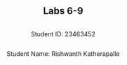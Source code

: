 ﻿<div style="display: flex; flex-direction: column; justify-content: center; align-items: center; height: 100vh;">

  <h2>Labs 6-9</h2>
  
  <p>Student ID: 23463452</p>
  <p>Student Name: Rishwanth Katherapalle</p>

</div>

# Lab 6

## Set up an EC2 instance

### [1] Create an EC2 micro instance with Ubuntu and SSH into it. 

For this task I used the following Python script from LAB2 named **create_ec2.py** by using **nano create_ec2.py**: 

**Step 1** Copy the following script and paste it and then CTRL+X, Y, ENTER to save it.
   
```
from __future__ import annotations

import os
from pathlib import Path

import boto3
from botocore.exceptions import ClientError, NoCredentialsError

STUDENT_NUMBER = "23463452"
REGION = "ap-northeast-1"
AMI_ID = "ami-054400ced365b82a0"
INSTANCE_TYPE = "t3.micro"


def _default_vpc_id(ec2) -> str: # Basically to get the vpc id for creating the security group using the functions.
    vpcs = ec2.describe_vpcs(Filters=[{"Name": "isDefault", "Values": ["true"]}]).get("Vpcs", [])
    if not vpcs:
        raise RuntimeError("No default VPC in region.")
    return vpcs[0]["VpcId"]


def _default_subnet_id(ec2, vpc_id: str) -> str: # Needed to run the instance of EC2.
    subnets = ec2.describe_subnets(
        Filters=[{"Name": "vpc-id", "Values": [vpc_id]}, {"Name": "default-for-az", "Values": ["true"]}]
    ).get("Subnets", [])
    if not subnets:
        subnets = ec2.describe_subnets(Filters=[{"Name": "vpc-id", "Values": [vpc_id]}]).get("Subnets", [])
        if not subnets:
            raise RuntimeError("No subnet in default VPC.")
    return sorted(subnets, key=lambda s: s["AvailabilityZone"])[0]["SubnetId"]


def main() -> int:
    sg_name = f"{STUDENT_NUMBER}-sg"
    key_name = f"{STUDENT_NUMBER}-key"
    inst_name = f"{STUDENT_NUMBER}-vm"
    pem_path = Path.home() / ".ssh" / f"{key_name}.pem"

    try:
        ec2 = boto3.client("ec2", region_name=REGION)

        # 1) Creates a Security Group
        vpc_id = _default_vpc_id(ec2)
        sg_resp = ec2.create_security_group(
            Description="security group for development environment",
            GroupName=sg_name,
            VpcId=vpc_id,
        )
        sg_id = sg_resp["GroupId"]
        # 2) Allows SSH access and permit instance to receive traffic from port 22
        ec2.authorize_security_group_ingress(
            GroupId=sg_id,
            IpPermissions=[
                {
                    "IpProtocol": "tcp",
                    "FromPort": 22,
                    "ToPort": 22,
                    "IpRanges": [{"CidrIp": "0.0.0.0/0", "Description": "SSH"}],
                }
            ],
        )

        # 3) Create Key Pair and write the permissions
        pem_path.parent.mkdir(parents=True, exist_ok=True)
        key_resp = ec2.create_key_pair(KeyName=key_name)
        pem_path.write_text(key_resp["KeyMaterial"], encoding="utf-8")
        os.chmod(pem_path, 0o400)

        # 4) Run the instance
        subnet_id = _default_subnet_id(ec2, vpc_id)
        run_resp = ec2.run_instances(
            ImageId=AMI_ID,
            InstanceType=INSTANCE_TYPE,
            MinCount=1,
            MaxCount=1,
            KeyName=key_name,
            NetworkInterfaces=[
                {
                    "DeviceIndex": 0,
                    "SubnetId": subnet_id,
                    "AssociatePublicIpAddress": True,
                    "Groups": [sg_id],
                }
            ],
        )
        instance_id = run_resp["Instances"][0]["InstanceId"]

        # 5) Tag the instance using a Name 
        ec2.create_tags(Resources=[instance_id], Tags=[{"Key": "Name", "Value": inst_name}])

        # 6) get Public IP
        ec2.get_waiter("instance_running").wait(InstanceIds=[instance_id])
        described = ec2.describe_instances(InstanceIds=[instance_id])
        public_ip = described["Reservations"][0]["Instances"][0].get("PublicIpAddress", "")
        if public_ip:
            print(f"PublicIp: {public_ip}")
            print(f"SSH: ssh -i '{pem_path}' ubuntu@{public_ip}")
        return 0

    except NoCredentialsError:
        print("ERROR: Configure AWS credentials (e.g., `aws configure`).")
    except ClientError as e:
        print(f"AWS ERROR: {e.response.get('Error', {}).get('Code', 'ClientError')}: {e}")
    except Exception as e:
        print(f"ERROR: {e}")

    return 1


if __name__ == "__main__":
    raise SystemExit(main())

```
**The breakdown of the functions used in the script**:

**_default_vpc_id(ec2) -> str**:

Input: takes a Boto3 EC2 client.
Action: It filters describe_vpcs by isDefault=true; chooses the first match.
Output: The default VPC ID (e.g., vpc-abc123) is given.

**_default_subnet_id(ec2, vpc_id: str) -> str**:

Input: It takes a EC2 client and a VPC ID.
Action: It tries describe_subnets with the filters vpc-id=<vpc_id> and default-for-az=true (auto public IP). If none of them then, fall back to any subnet in the VPC. It is then sorted by AvailabilityZone and picks the first one to determine.
Output: a Subnet ID is in which the EC2 instance lives.

**main() -> int**:

This implements all the steps of AWS CLI preparing the names/paths: builds security group name, key name, instance name, and PEM path under ~/.ssh/.

EC2 client: boto3.client("ec2", region_name=REGION).

1) sg_resp = ec2.create_security_group(): creates SG in the default VPC with description; saves sg_id.

2) ec2.authorize_security_group_ingress(): opens TCP/22 from 0.0.0.0/0 (world-open for convenience; risky on the open internet).

3) key_resp = ec2.create_key_pair(): creates key pair, writes PEM to disk, sets 0400 permissions.

4) run_resp = ec2.run_instances(): chooses a subnet from the above function, runs one t3.micro from the given AMI; attaches SG; ensures public IP via AssociatePublicIpAddress=True.

5) ec2.create_tags(): sets Name=23463452-vm.

6) desc = ec2.describe_instances():describes the instance.

Returns: 0 on success, 1 on handled errors.

**Note**: Refer to [page](https://boto3.amazonaws.com/v1/documentation/api/latest/reference/services/ec2.html) for details of all thefunctions used to initiate the EC2instance. 

**Step 2** Now run this script using:

```
python3 create_ec2.py
```

Instance is created:

<img width="1919" height="491" alt="Screenshot 2025-09-17 104418" src="https://github.com/user-attachments/assets/bc157c7c-7b31-4bb8-92ac-c8984f0ad8c4" />


### [2] Install the Python 3 virtual environment package

Install them using the following commands

```
sudo apt-get update
sudo apt-get upgrade
sudo apt-get install python3-venv
```
It is easier now if you change the bash to operate as sudo using:

```
sudo bash
```

### [3] Access a directory  

Create a directory with a path `/opt/wwc/mysites` and `cd` into the directory using:

```
mkdir /opt/wwc/mysites
cd /opt/wwc/mysites
```

### [4] Set up a virtual environment

```
python3 -m venv myvenv
```

### [5] Activate the virtual environment

```
source myvenv/bin/activate

pip install django

django-admin startproject lab

cd lab

python3 manage.py startapp polls
```

### [6] Install nginx

```
apt install nginx
```

### [7] Configure nginx

edit `/etc/nginx/sites-enabled/default` by **nano /etc/nginx/sites-enabled/default** and replace the contents of the file with the below
and then CTRL+X, Y, ENTER to save it:

```
server {
  listen 80 default_server;
  listen [::]:80 default_server;

  location / {
    proxy_set_header X-Forwarded-Host $host;
    proxy_set_header X-Real-IP $remote_addr;

    proxy_pass http://127.0.0.1:8000;
  }
}
```

### [8] Restart nginx

```
service nginx restart
```


### [9] Access your EC2 instance

Go to your app directory: `cd /opt/wwc/mysites/lab`, run:

```
python3 manage.py runserver 8000
```

Open a browser and enter the IP address of your EC2 instance.

<img width="1469" height="554" alt="Screenshot 2025-09-23 205457" src="https://github.com/user-attachments/assets/099c329b-577e-4ecc-8046-35c567fa6548" />


<img width="1919" height="1153" alt="Screenshot 2025-09-23 205029" src="https://github.com/user-attachments/assets/2331513b-7cdb-4e53-ba62-767ce5f87467" />


## Set up Django inside the created EC2 instance

### [1] Edit the following files (create them if not exist)

edit polls/views.py by **nano polls/views.py** and replace the contents of the file with the below
and then CTRL+X, Y, ENTER to save it:

```
from django.http import HttpResponse

def index(request):
    return HttpResponse("Hello, world.")
```

edit polls/urls.py by **nano polls/urls.py** and replace the contents of the file with the below
and then CTRL+X, Y, ENTER to save it:

```
from django.urls import path
from . import views

urlpatterns = [
    path('', views.index, name='index'),
]
```

edit lab/urls.py by **nano lab/urls.py** and replace the contents of the file with the below
and then CTRL+X, Y, ENTER to save it:

```
from django.urls import include, path
from django.contrib import admin

urlpatterns = [
    path('polls/', include('polls.urls')),
    path('admin/', admin.site.urls),
]
```

### [2] Run the web server again

```
python3 manage.py runserver 8000
```

### [3] Access the EC2 instance

Access the URL: http://\<ip address of your EC2 instance>/polls/, and output what you've got from above. 

**NOTE**: remember to put the /polls/ on the end and you may need to restart nginx if it does not work.

<img width="1476" height="583" alt="Screenshot 2025-09-23 210638" src="https://github.com/user-attachments/assets/c72176aa-5c60-4fce-afe1-13e5bd9aae75" />

<img width="1919" height="119" alt="Screenshot 2025-09-23 210609" src="https://github.com/user-attachments/assets/43a9b76c-ec80-42af-8763-e5bd71a76eb6" />


## Set up an ALB

### [1] Create an application load balancer


### [2] Health check


### [3] Access


<div style="page-break-after: always;"></div>

# Lab 7

## [1]Set up an EC2 instance

For this task I used the following Python script from LAB2 named **create_ec2.py** by using **nano create_ec2.py**: 

**Step 1** Copy the following script and paste it and then CTRL+X, Y, ENTER to save it.
   
```
from __future__ import annotations

import os
from pathlib import Path

import boto3
from botocore.exceptions import ClientError, NoCredentialsError

STUDENT_NUMBER = "23463452"
REGION = "ap-northeast-1"
AMI_ID = "ami-054400ced365b82a0"
INSTANCE_TYPE = "t3.micro"


def _default_vpc_id(ec2) -> str: # Basically to get the vpc id for creating the security group using the functions.
    vpcs = ec2.describe_vpcs(Filters=[{"Name": "isDefault", "Values": ["true"]}]).get("Vpcs", [])
    if not vpcs:
        raise RuntimeError("No default VPC in region.")
    return vpcs[0]["VpcId"]


def _default_subnet_id(ec2, vpc_id: str) -> str: # Needed to run the instance of EC2.
    subnets = ec2.describe_subnets(
        Filters=[{"Name": "vpc-id", "Values": [vpc_id]}, {"Name": "default-for-az", "Values": ["true"]}]
    ).get("Subnets", [])
    if not subnets:
        subnets = ec2.describe_subnets(Filters=[{"Name": "vpc-id", "Values": [vpc_id]}]).get("Subnets", [])
        if not subnets:
            raise RuntimeError("No subnet in default VPC.")
    return sorted(subnets, key=lambda s: s["AvailabilityZone"])[0]["SubnetId"]


def main() -> int:
    sg_name = f"{STUDENT_NUMBER}-sg"
    key_name = f"{STUDENT_NUMBER}-key"
    inst_name = f"{STUDENT_NUMBER}-vm"
    pem_path = Path.home() / ".ssh" / f"{key_name}.pem"

    try:
        ec2 = boto3.client("ec2", region_name=REGION)

        # 1) Creates a Security Group
        vpc_id = _default_vpc_id(ec2)
        sg_resp = ec2.create_security_group(
            Description="security group for development environment",
            GroupName=sg_name,
            VpcId=vpc_id,
        )
        sg_id = sg_resp["GroupId"]
        # 2) Allows SSH access and permit instance to receive traffic from port 22
        ec2.authorize_security_group_ingress(
            GroupId=sg_id,
            IpPermissions=[
                {
                    "IpProtocol": "tcp",
                    "FromPort": 22,
                    "ToPort": 22,
                    "IpRanges": [{"CidrIp": "0.0.0.0/0", "Description": "SSH"}],
                }
            ],
        )

        # 3) Create Key Pair and write the permissions
        pem_path.parent.mkdir(parents=True, exist_ok=True)
        key_resp = ec2.create_key_pair(KeyName=key_name)
        pem_path.write_text(key_resp["KeyMaterial"], encoding="utf-8")
        os.chmod(pem_path, 0o400)

        # 4) Run the instance
        subnet_id = _default_subnet_id(ec2, vpc_id)
        run_resp = ec2.run_instances(
            ImageId=AMI_ID,
            InstanceType=INSTANCE_TYPE,
            MinCount=1,
            MaxCount=1,
            KeyName=key_name,
            NetworkInterfaces=[
                {
                    "DeviceIndex": 0,
                    "SubnetId": subnet_id,
                    "AssociatePublicIpAddress": True,
                    "Groups": [sg_id],
                }
            ],
        )
        instance_id = run_resp["Instances"][0]["InstanceId"]

        # 5) Tag the instance using a Name 
        ec2.create_tags(Resources=[instance_id], Tags=[{"Key": "Name", "Value": inst_name}])

        # 6) get Public IP
        ec2.get_waiter("instance_running").wait(InstanceIds=[instance_id])
        described = ec2.describe_instances(InstanceIds=[instance_id])
        public_ip = described["Reservations"][0]["Instances"][0].get("PublicIpAddress", "")
        if public_ip:
            print(f"PublicIp: {public_ip}")
            print(f"SSH: ssh -i '{pem_path}' ubuntu@{public_ip}")
        return 0

    except NoCredentialsError:
        print("ERROR: Configure AWS credentials (e.g., `aws configure`).")
    except ClientError as e:
        print(f"AWS ERROR: {e.response.get('Error', {}).get('Code', 'ClientError')}: {e}")
    except Exception as e:
        print(f"ERROR: {e}")

    return 1


if __name__ == "__main__":
    raise SystemExit(main())

```
**The breakdown of the functions used in the script**:

**_default_vpc_id(ec2) -> str**:

Input: takes a Boto3 EC2 client.
Action: It filters describe_vpcs by isDefault=true; chooses the first match.
Output: The default VPC ID (e.g., vpc-abc123) is given.

**_default_subnet_id(ec2, vpc_id: str) -> str**:

Input: It takes a EC2 client and a VPC ID.
Action: It tries describe_subnets with the filters vpc-id=<vpc_id> and default-for-az=true (auto public IP). If none of them then, fall back to any subnet in the VPC. It is then sorted by AvailabilityZone and picks the first one to determine.
Output: a Subnet ID is in which the EC2 instance lives.

**main() -> int**:

This implements all the steps of AWS CLI preparing the names/paths: builds security group name, key name, instance name, and PEM path under ~/.ssh/.

EC2 client: boto3.client("ec2", region_name=REGION).

1) sg_resp = ec2.create_security_group(): creates SG in the default VPC with description; saves sg_id.

2) ec2.authorize_security_group_ingress(): opens TCP/22 from 0.0.0.0/0 (world-open for convenience; risky on the open internet).

3) key_resp = ec2.create_key_pair(): creates key pair, writes PEM to disk, sets 0400 permissions.

4) run_resp = ec2.run_instances(): chooses a subnet from the above function, runs one t3.micro from the given AMI; attaches SG; ensures public IP via AssociatePublicIpAddress=True.

5) ec2.create_tags(): sets Name=23463452-vm.

6) desc = ec2.describe_instances():describes the instance.

Returns: 0 on success, 1 on handled errors.

**Note**: Refer to [page](https://boto3.amazonaws.com/v1/documentation/api/latest/reference/services/ec2.html) for details of all thefunctions used to initiate the EC2instance. 

**Step 2** Now run this script using:

```
python3 create_ec2.py
```

Instance is created:

<img width="1919" height="491" alt="Screenshot 2025-09-17 104418" src="https://github.com/user-attachments/assets/bc157c7c-7b31-4bb8-92ac-c8984f0ad8c4" />

## [2]Install and configure Fabric

Now install fabric using:

```
pip install fabric
```

You will need to create a config file in ~/.ssh with the contents:

```
nano  ~/.ssh/config
```

Copy the following script and paste it and then CTRL+X, Y, ENTER to save it.

```
Host <your EC2 instance name>
	Hostname <your EC2 instance public IPv4 DNS>
	User ubuntu
	UserKnownHostsFile /dev/null
	StrictHostKeyChecking no
	PasswordAuthentication no
	IdentityFile <path to your private key>
```

Replace `<your EC2 instance name>` and `<your EC2 instance public IPv4 DNS>` above and below with your real ones from step 1 where you created your ec2  instance.
**Note:** You can get these after running the script as well as these details are printed on the terminal while initiating the ec2 instance.

Rely on the fabric code below to connect to your instance.

```
python3
>>> from fabric import Connection
>>> c = Connection('<your EC2 instance name>')
>>> result = c.run('uname -s')
Linux
>>>
```

## [3]Use Fabric for automation

<div style="page-break-after: always;"></div>

# Lab 8

## [1]Create a Dockerfile and build a Docker image

**Step 1**
Make a directory for your lab: " mkdir lab8 " and then go into that directory: " cd lab8 ".

**Step 2**
Create your Dockerfile: 

```
nano Dockerfile
```

Then paste the below script into it and then CTRL+X, Y, ENTER to save it.

```
FROM python:3.10

RUN pip install jupyter boto3 sagemaker awscli
RUN mkdir /notebook

# Use a sample access token
ENV JUPYTER_ENABLE_LAB=yes
ENV JUPYTER_TOKEN="CITS5503"

# Allow access from ALL IPs
RUN jupyter notebook --generate-config
RUN echo "c.NotebookApp.ip = '0.0.0.0'" >> /root/.jupyter/jupyter_notebook_config.py

# Copy the ipynb file
RUN wget -P /notebook https://raw.githubusercontent.com/zhangzhics/CITS5503_Sem2/master/Labs/src/LabAI.ipynb

WORKDIR /notebook
EXPOSE 8888

CMD ["jupyter", "notebook", "--ip=0.0.0.0", "--port=8888", "--no-browser", "--allow-root"]

```
**Step 3**
Now build the dockerfile using:

```
docker build -t YOUR_STUDENT_NUMBER-lab8 .
```
**Note:** Replace student_number with your own.

**Step 4**
After the above script finishes without errors, you can test your image locally by running:

```
docker run -p 8888:8888 YOUR_STUDENT_NUMBER-lab8
```

You can go to 127.0.0.1:8888 to check if a notebook file has been downloaded successfully.

<img width="1919" height="1059" alt="image" src="https://github.com/user-attachments/assets/998e007f-ba8d-49cd-9209-94467a7c2be1" />

The token is **"CITS5503"** as coded in the above script.

<img width="1919" height="518" alt="Screenshot 2025-10-13 134927" src="https://github.com/user-attachments/assets/f7d89e5d-d518-484f-924a-98f81c0b232e" />


## [2]Prepare ECR via Boto3 scripts on your local machine

### ECR
**Step 1**
Now we use this Boto3 script to create a ECR repository:

```
nano create_ecr_repo.py
```

Then paste the below script into it and then CTRL+X, Y, ENTER to save it.

```
import boto3

def create_or_check_repository(repository_name):
    ecr_client = boto3.client('ecr')
    try:
        response = ecr_client.describe_repositories(repositoryNames=[repository_name])
        repository_uri = response['repositories'][0]['repositoryUri']
    except ecr_client.exceptions.RepositoryNotFoundException:
        response = ecr_client.create_repository(repositoryName=repository_name)
        repository_uri = response['repository']['repositoryUri']
    return repository_uri


repository_name = 'YOUR_STUDENT_NUMBER' + '_ecr_repo'
repository_uri = create_or_check_repository(repository_name)
print("ECR URI:", repository_uri)
```
**Note:** Replace student_number with your own.

Then run the script:  **python3 create_ecr_repo.py**

This gives you a **ECR URI**, and you need use this uri to push your Dockerfile into the ECR repository.

**Step 2**
The following code uses the AWS Boto3 to obtain an authorisation token from AWS ECR, decodes it to retrieve the username and password, 
and then generates a Docker login command. This allows the user to log into ECR using the produced command, enabling them to push and pull Docker images.

To get the Docker token:

```
nano create_docker_login_cmd_ecr.py
```
Then paste the below script into it and then CTRL+X, Y, ENTER to save it.

```
import boto3
import base64
def get_docker_login_cmd():
    ecr_client = boto3.client('ecr')
    token = ecr_client.get_authorization_token()
    username, password = base64.b64decode(token['authorizationData'][0]['authorizationToken']).decode().split(':')
    registry = token['authorizationData'][0]['proxyEndpoint']
    return f"docker login -u {username} -p {password} {registry}"

print(get_docker_login_cmd())
```

Run the script: **python3 create_docker_login_cmd_ecr.py**

You will get the command to grant the Docker access to the ECR repo. You have to run the output command from the 
script above in your terminal, and you will get "Login Succeeded" from the terminal if it goes well.

<img width="1898" height="854" alt="Screenshot 2025-10-13 140902" src="https://github.com/user-attachments/assets/33bbb5f6-4700-43d7-b713-3dc3a94e699e" />


**NOTE**: If you're using WSL 2, DNS often breaks and returns an error message such as "no such host". If so, try this:
- Edit your WSL resolv.conf:
  
```bash
sudo rm /etc/resolv.conf
echo "nameserver 8.8.8.8" | sudo tee /etc/resolv.conf
sudo chattr +i /etc/resolv.conf
```
- Restart WSL2

## [3]Push a local Docker image onto ECR

Once you see the "Login Succeeded" message, you tag and push your local Docker image to your ECR repository via terminal. To tag your image as the latest version, do:

```
docker tag YOUR_STUDENT_NUMBER-lab8:latest YOUR_ECR_URI:latest
```
Replace your student number.

Then push to your ECR:

```
docker push YOUR_ECR_URI:latest
```
**YOUR_ECR_URI** is the one we get from the above step.

<img width="1887" height="392" alt="Screenshot 2025-10-13 140930" src="https://github.com/user-attachments/assets/76e316cb-3ce6-4035-8143-69a9c0e67b7e" />

The step above takes some time to upload, which depends on your internet connection.

<img width="1919" height="526" alt="Screenshot 2025-10-13 140945" src="https://github.com/user-attachments/assets/18e39dc9-5262-4ea6-9840-573344aafd00" />


## [4]Deploy your Docker image onto ECS


### Create a task definition for an ECS task:

To inject environment variables into your ECS task, add an environment field in your container definition as follows:

**Step 1**

```
nano create_task_def_ecs.py
```
Then paste the below script into it and then CTRL+X, Y, ENTER to save it.
Replace student number with your own number and ECR_URI from the above steps

```
import boto3

def create_ecs_task_definition(
    client, image_uri, account_id, task_role_name, execution_role_name, student_id,
    environment_dict=None,port=8888, cpu='256', memory='512'
):
    task_role_arn = f'arn:aws:iam::{account_id}:role/{task_role_name}'
    execution_role_arn = f'arn:aws:iam::{account_id}:role/{execution_role_name}'

    env_list = [{'name': k, 'value': v} for k, v in (environment_dict or {}).items()]
    
    response = client.register_task_definition(
        family=f'{student_id}-task-family',
        networkMode='awsvpc',
        requiresCompatibilities=['FARGATE'],
        cpu=cpu,
        memory=memory,
        taskRoleArn=task_role_arn,
        executionRoleArn=execution_role_arn,
        containerDefinitions=[
            {
                'name': f'{student_id}-container',
                'image': image_uri,
                'essential': True,
                'portMappings': [
                    {
                        'containerPort': port,
                        'hostPort': port,
                        'protocol': 'tcp'
                    },
                ]
            },
        ],
    )
    return response

account_id = '489389878001'
student_id = "YOUR_STUDENT_NUMBER"
task_role_name = 'SageMakerRole'
execution_role_name = 'ecsTaskExecutionRole'
image_uri = 'YOUR_ECR_URI'


ecs_client = boto3.client('ecs')

task_definition = create_ecs_task_definition(
    ecs_client,
    image_uri,
    account_id,
    task_role_name,
    execution_role_name,
    student_id,
    port=8888                      
)
print("Task Definition ARN:", task_definition['taskDefinition']['taskDefinitionArn'])

```
**Step 2**
Run the script: **python3 create_task_def_ecs.py**

The printed task definition ARN is used for the next step.

<img width="1201" height="104" alt="Screenshot 2025-10-13 142844" src="https://github.com/user-attachments/assets/4e6eadb2-d573-4603-9513-703cfdb6777b" />


### [5]Create an ECS service:

**Step1**
First, create a cluster then create an ECS service:

```
nano create_ecs_service.py
```
Then paste the below script into it and then CTRL+X, Y, ENTER to save it.
Replace student number with your own number and ECR_URI from the above steps

```
import boto3

def create_ecs_cluster(client, cluster_name):
    response = client.create_cluster(
        clusterName=cluster_name
    )
    return response

def create_ecs_service(client, cluster_name, service_name, task_definition, subnet_ids, security_group_ids):
    response = client.create_service(
        cluster=cluster_name,
        serviceName=service_name,
        taskDefinition=task_definition,
        desiredCount=1,
        launchType='FARGATE',
        networkConfiguration={
            'awsvpcConfiguration': {
                'subnets': subnet_ids,
                'securityGroups': security_group_ids,
                'assignPublicIp': 'ENABLED'
            }
        },
        deploymentConfiguration={
            'maximumPercent': 200,
            'minimumHealthyPercent': 100
        }
    )
    return response

#This function is to check when the service becomes stable
def wait_for_service_stability(client, cluster_name, service_name):
    waiter = client.get_waiter('services_stable')
    waiter.wait(cluster=cluster_name, services=[service_name])

ecs_client = boto3.client('ecs')

student_id = "YOUR_STUDENT_NUMBER"
ECR_image_uri = 'YOUR_ECR_URI'

cluster_name = student_id + '-cluster'
create_ecs_cluster(ecs_client, cluster_name)

service_name = student_id + '-service'
task_definition = 'YOUR_TASK_DEFINITION_ARN'
subnet_id_1= 'YOUR_SUBNET_ID_1'
subnet_id_2= 'YOUR_SUBNET_ID_2'
subnet_id_3= 'YOUR_SUBNET_ID_3'

subnet_ids = [subnet_id_1, subnet_id_2, subnet_id_3]
security_group_ids = ['YOUR_SECURITY_GROUP_ID']

ecs_client = boto3.client('ecs')

service_response = create_ecs_service(ecs_client, cluster_name, service_name, task_definition, subnet_ids, security_group_ids)
print(f'ECS Service created: {service_response["service"]["serviceArn"]}')

print(f'Waiting for service {service_name} to become stable...')
wait_for_service_stability(ecs_client, cluster_name, service_name)
print(f'Service {service_name} is now stable.')

```

**Step 2**  
Security Group setup (via Console)
Go to VPC → Security Groups → Create security group

Name: ecs-lab8-sg
VPC: default

Inbound rules:
Type: Custom TCP, Port: 8888, Source: 0.0.0.0/0

Outbound rules:
Type: HTTPS, Port: 443, Destination: 0.0.0.0/0

Copy the Security Group ID (e.g. sg-0abcd1234ef567890) for the above code.

**Step 3** — Find your subnet IDs

In AWS Console:

Navigate to VPC → Subnets

Note 3 subnet IDs from your default VPC in ap-northeast-1a, 1b, 1c
For example:
subnet-0a1b2c3d4e5f6a7b
subnet-1a2b3c4d5e6f7a8b
subnet-2a3b4c5d6e7f8a9b

<img width="1913" height="746" alt="Screenshot 2025-10-13 143112" src="https://github.com/user-attachments/assets/4e8b1d34-e076-4d5c-b852-0f2f0f80d40f" />

<img width="1919" height="846" alt="Screenshot 2025-10-13 143827" src="https://github.com/user-attachments/assets/c826a93b-9a93-4ed3-b23c-749a5f9e5b6a" />

**Step 4**
Now run the above script: **python3 create_ecs_service.py**

### [6]Get a public IP address

Remember to update relevant variables below such as cluster and service names after running the above script in the previous step to create a service:
Then run this command after running the above script.

```
aws ecs describe-tasks \
    --cluster YOUR_CLUSTER_NAME \
    --tasks $(aws ecs list-tasks --cluster YOUR_CLUSTER_NAME --service-name YOUR_SERVICE_NAME --query 'taskArns[0]' --output text) \
    --query 'tasks[0].attachments[0].details[?name==`networkInterfaceId`].value' \
    --output text | xargs -I {} aws ec2 describe-network-interfaces \
    --network-interface-ids {} \
    --query 'NetworkInterfaces[0].Association.PublicIp' \
    --output text
```
<img width="1686" height="488" alt="Screenshot 2025-10-13 150442" src="https://github.com/user-attachments/assets/bd93f624-5ad2-423b-ab3d-06f58c23c3dc" />

Note the IP address from this step.

Open a browser and navigate to the following address to run it within your ECS. Your public IP address was returned in the previous step.

```
<YOUR PUBLIC IP>:8888
```
<img width="1915" height="1110" alt="Screenshot 2025-10-13 150737" src="https://github.com/user-attachments/assets/0f63b564-b263-49e9-b0b6-d3ae21311c35" />

## Run Hyperparameter Tuning Jobs

For this step, it is detailed in the notebook [here](https://github.com/zhangzhics/CITS5503_Sem2/blob/master/Labs/src/LabAI.ipynb). 


<div style="page-break-after: always;"></div>

# Lab 9

## AWS Comprehend

AWS Comprehend offers different services to analyse text using machine learning. With Comprehend API, you will be able to perform common NLP tasks such as sentiment analysis, or simply detecting the language from the text.

For example, to detect the language used in a given text using boto3 you can use the following code:
```python
import boto3
client = boto3.client('comprehend')

# Detect Entities
response = client.detect_dominant_language(
    Text="The French Revolution was a period of social and political upheaval in France and its colonies beginning in 1789 and ending in 1799.",
)

print(response['Languages'])
```

By executing the code above, we will get something like this:
```
[{'LanguageCode': 'en', 'Score': 0.9961233139038086}]
```
This means that the detected language is 'en' (English) and has a confidence in the prediction greater than 0.99. 

### Detect Languages from different texts

#### [1] Modify the code above

We are modifying the above code to detect different languages using the AWS Comprehend API `detect_dominant_language()`
and `boto3` for texts of 4 different langauges and we format in a way so that the output would be printing message in
the format "<predicted_language> was detected with confidence". Here we replace the language code with it's actual 
name and the confidence is represented as a percentage.

We use these texts from English, Italian, Spanish and French to test the the AWS Comprehend API `detect_dominant_language()`:

**English:**
"The French Revolution was a period of social and political upheaval in France and its colonies beginning in 1789 and ending in 1799."

**Spanish:**
"El Quijote es la obra más conocida de Miguel de Cervantes Saavedra. Publicada su primera parte con el título de El ingenioso hidalgo don Quijote de la Mancha a comienzos de 1605, es una de las obras más destacadas de la literatura española y la literatura universal, y una de las más traducidas. En 1615 aparecería la segunda parte del Quijote de Cervantes con el título de El ingenioso caballero don Quijote de la Mancha."

**French:**
"Moi je n'étais rien Et voilà qu'aujourd'hui Je suis le gardien Du sommeil de ses nuits Je l'aime à mourir Vous pouvez détruire Tout ce qu'il vous plaira Elle n'a qu'à ouvrir L'espace de ses bras Pour tout reconstruire Pour tout reconstruire Je l'aime à mourir"
[From the Song: "Je l'Aime a Mourir" - Francis Cabrel ]

**Italian:**
"L'amor che move il sole e l'altre stelle."
[Quote from "Divine Comedy" - Dante Alighieri]

### Step 1
Now we create a script using the command: 
```
nano detect_lang.py
```
Paste the below script and press CTRL+X and Y and ENTER.

Use the following `detect_lang.py` script to test the above texts and get our desired output format:

```
import boto3

client = boto3.client('comprehend')

# Texts in different languages
Texts = [
    "The French Revolution was a period of social and political upheaval in France and its colonies beginning in 1789 and ending in 1799.",
    "El Quijote es la obra más conocida de Miguel de Cervantes Saavedra. Publicada su primera parte con el título de El ingenioso hidalgo don Quijote de la Mancha a comienzos de 1605, es una de las obras más
     destacadas de la literatura española y la literatura universal, y una de las más traducidas. En 1615 aparecería la segunda parte del Quijote de Cervantes con el título de El ingenioso caballero don Quijote
     de la Mancha.",
    "Moi je n'étais rien Et voilà qu'aujourd'hui Je suis le gardien Du sommeil de ses nuits Je l'aime à mourir Vous pouvez détruire Tout ce qu'il vous plaira Elle n'a qu'à ouvrir L'espace de ses bras Pour tout
     reconstruire Pour tout reconstruire Je l'aime à mourir",
    "L'amor che move il sole e l'altre stelle."
]

# Dictionary to map language codes to their abbrevations
lang_dict = {
    'en': 'English',
    'es': 'Spanish',
    'fr': 'French',
    'it': 'Italian'
}

for text in Texts:
    response = client.detect_dominant_language(Text=text)
    lang_code = response['Languages'][0]['LanguageCode']
    confidence = response['Languages'][0]['Score'] * 100
    l_name = lang_dict.get(lang_code)
    print(f"{l_name} was detected with {confidence:.1f}% confidence")

```

We use a list name `Text` to store the texts of different languages, which we intend to identify.
Then we map the language codes to the language names to get the output in the desired format using
a dictionary called `lang_dict`.

AWS Comprehend returns two key values for each detected language:
  LanguageCode (like 'en', 'es', 'fr', 'it')
  Score (the confidence value, between 0 and 1) 

To get the desired output, we convert these short codes into full names using this dictionary.
`response = client.detect_dominant_language(Text=text)`.

This line calls the Comprehend API and sends one piece of text at a time to be analyzed in the for loop.
The response is a Python dictionary (JSON-style object) that contains details about the detected languages and confidence scores.

Example response:
`{'Languages': [{'LanguageCode': 'fr', 'Score': 0.9934}]}`.

Now we process this to get the actual name mapped to the language code and the percentage from score by
multiplying it with 100. This gives us our desired output.

### Step2
You can run the script using:
```
python3 detect_lang.py
```

This will give you the output in the format "<predicted_language> was detected with confidence" for the above texts.

### Analyse sentiment 

### Step 1
Now we create a script using the command: 
```
nano detect_sentiment.py
```
Paste the below script and press CTRL+X and Y and ENTER.

Use the following `detect_sentiment.py` script to test the above texts for sentiment to see if the data is positive, negative or neutral:

```
import boto3

client = boto3.client('comprehend')

# Texts in different languages
Texts = [
    "The French Revolution was a period of social and political upheaval in France and its colonies beginning in 1789 and ending in 1799.",
    "El Quijote es la obra más conocida de Miguel de Cervantes Saavedra. Publicada su primera parte con el título de El ingenioso hidalgo don Quijote de la Mancha a comienzos de 1605, es una de las obras más destacadas de la literatura española y la literatura universal, y una de las más traducidas. En 1615 aparecería la segunda parte del Quijote de Cervantes con el título de El ingenioso caballero don Quijote de la Mancha.",
    "Moi je n'étais rien Et voilà qu'aujourd'hui Je suis le gardien Du sommeil de ses nuits Je l'aime à mourir Vous pouvez détruire Tout ce qu'il vous plaira Elle n'a qu'à ouvrir L'espace de ses bras Pour tout reconstruire Pour tout reconstruire Je l'aime à mourir",
    "L'amor che move il sole e l'altre stelle."
]

# Dictionary to map language codes to their abbrevations
lang_dict = {
    'en': 'English',
    'es': 'Spanish',
    'fr': 'French',
    'it': 'Italian'
}

for text in Texts:
    response = client.detect_dominant_language(Text=text)
    lang_code = response['Languages'][0]['LanguageCode']

    # Detect sentiment using the detected language code
    senti_response = client.detect_sentiment(Text=text, LanguageCode=lang_code)
    sentiment = senti_response['Sentiment']
    sentiment_scores = senti_response['SentimentScore']

    print(f"Sentiment: {sentiment}")

```
Here we just extend from the above code by using the API `client.detect_syntax(Text=text, LanguageCode=lang_code)`
where the lang_code is obtained from the response for the detect_dominant_language(). The response for the detect syntax
is of the format:
{
    'Sentiment': 'POSITIVE'|'NEGATIVE'|'NEUTRAL'|'MIXED',
    'SentimentScore': {
        'Positive': ...,
        'Negative': ...,
        'Neutral': ...,
        'Mixed': ...
    }
}
So, we use the "Sentiment" key of this response to get our sentiment analysis for our text.

### Step2
You can run the script using:
```
python3 detect_sentiment.py
```

This will give you the output in the format "Sentiment: Positive/Negative/Neutral" for the above texts.

### Detect entities

### Step 1
Now we create a script using the command: 
```
nano detect_entities.py
```
Paste the below script and press CTRL+X and Y and ENTER.

Use the following `detect_entities.py` script to test the above texts and find the entities of these texts:

```
import boto3

client = boto3.client('comprehend')

# Texts in different languages
Texts = [
    "The French Revolution was a period of social and political upheaval in France and its colonies beginning in 1789 and ending in 1799.",
    "El Quijote es la obra más conocida de Miguel de Cervantes Saavedra. Publicada su primera parte con el título de El ingenioso hidalgo don Quijote de la Mancha a comienzos de 1605, es una de las obras más destacadas de la literatura española y la literatura universal, y una de las más traducidas. En 1615 aparecería la segunda parte del Quijote de Cervantes con el título de El ingenioso caballero don Quijote de la Mancha.",
    "Moi je n'étais rien Et voilà qu'aujourd'hui Je suis le gardien Du sommeil de ses nuits Je l'aime à mourir Vous pouvez détruire Tout ce qu'il vous plaira Elle n'a qu'à ouvrir L'espace de ses bras Pour tout reconstruire Pour tout reconstruire Je l'aime à mourir",
    "L'amor che move il sole e l'altre stelle."
]

# Dictionary to map language codes to their abbrevations
lang_dict = {
    'en': 'English',
    'es': 'Spanish',
    'fr': 'French',
    'it': 'Italian'
}

for text in Texts:
    response = client.detect_dominant_language(Text=text)
    lang_code = response['Languages'][0]['LanguageCode']

    # Detect entities using the detected language code
    entity_response = client.detect_entities(Text=text, LanguageCode=lang_code)
    for entity in entity_response['Entities']:
        print(f"  - {entity['Text']} : ({entity['Type']})")
    
```
Here we just extend from the above code by using the API `client.detect_entities(Text=text, LanguageCode=lang_code)`
where the lang_code is obtained from the response for the detect_dominant_language(). The response for the detect entity
is of the format:
{
    'Entities': [
        {
            'Score': ...,
            'Type': 'PERSON'|'LOCATION'|'ORGANIZATION'|'COMMERCIAL_ITEM'|'EVENT'|'DATE'|'QUANTITY'|'TITLE'|'OTHER',
            'Text': 'string',
            ....
        }
      ]
    }

So, we use the 'type' and 'text' of the "Entities" response to get the entities and it's type in our texts.

### Step2
You can run the script using:
```
python3 detect_entities.py
```

This will give you the output in the format " 'text' : 'type' " for the above texts.

**What is an entity?**

An **entity** is a specific object that is mentioned in the text. Specifically, an entity can be any name of a person, place, organization or a true date, time, or number.
So basically, entities refer to a true situation or object that has individual meaning when referred to in a sentence, and is marked specifically in the sentence.

### Detect keyphrases

### Step 1
Now we create a script using the command: 
```
nano detect_key_phrases.py
```
Paste the below script and press CTRL+X and Y and ENTER.

Use the following `detect_key_phrases.py` script to test the above texts and get their key phrases:

```
import boto3

client = boto3.client('comprehend')

# Texts in different languages
Texts = [
    "The French Revolution was a period of social and political upheaval in France and its colonies beginning in 1789 and ending in 1799.",
    "El Quijote es la obra más conocida de Miguel de Cervantes Saavedra. Publicada su primera parte con el título de El ingenioso hidalgo don Quijote de la Mancha a comienzos de 1605, es una de las obras más destacadas de la literatura española y la literatura universal, y una de las más traducidas. En 1615 aparecería la segunda parte del Quijote de Cervantes con el título de El ingenioso caballero don Quijote de la Mancha.",
    "Moi je n'étais rien Et voilà qu'aujourd'hui Je suis le gardien Du sommeil de ses nuits Je l'aime à mourir Vous pouvez détruire Tout ce qu'il vous plaira Elle n'a qu'à ouvrir L'espace de ses bras Pour tout reconstruire Pour tout reconstruire Je l'aime à mourir",
    "L'amor che move il sole e l'altre stelle."
]

# Dictionary to map language codes to their abbrevations
lang_dict = {
    'en': 'English',
    'es': 'Spanish',
    'fr': 'French',
    'it': 'Italian'
}

for text in Texts:
    response = client.detect_dominant_language(Text=text)
    lang_code = response['Languages'][0]['LanguageCode']

    # Detect key phrase using the detected language code
    key_phrase_response = client.detect_key_phrases(Text=text, LanguageCode=lang_code)
    key_phrase = key_phrase_response['KeyPhrases'][1]['Text']

    print(f"key_phrases: {key_phrase}")

```

Here we just extend from the above code by using the API `client.detect_key_phrases(Text=text, LanguageCode=lang_code)`
where the lang_code is obtained from the response for the detect_dominant_language(). The response for the detect key phrase
is of the format:
{
    'KeyPhrases': [
        {
            'Score': ...,
            'Text': 'string',
            'BeginOffset': 123,
            'EndOffset': 123
        },
    ]
}
So, we use the 'Text' key in the entity of the 'KeyPhases' key to get the key_phrase of our texts.

### Step2
You can run the script using:
```
python3 detect_key_phrases.py
```

This will give you the output in the format "Key Phrase: key_phrase_of_the_text" for the above texts.

**What is a key phrase?**
A key phrase is any portion of text that adds to the meaning or emphasis of a sentence, even if it isn't unique or descriptive.

### Detect syntaxes

### Step 1
Now we create a script using the command: 
```
nano detect_syntax.py
```
Paste the below script and press CTRL+X and Y and ENTER.

Use the following `detect_syntax.py` script to test the above texts and get the syntax of these texts:

```
import boto3

client = boto3.client('comprehend')

# Texts in different languages
Texts = [
    "The French Revolution was a period of social and political upheaval in France and its colonies beginning in 1789 and ending in 1799.",
    "El Quijote es la obra más conocida de Miguel de Cervantes Saavedra. Publicada su primera parte con el título de El ingenioso hidalgo don Quijote de la Mancha a comienzos de 1605, es una de las obras más destacadas de la literatura española y la literatura universal, y una de las más traducidas. En 1615 aparecería la segunda parte del Quijote de Cervantes con el título de El ingenioso caballero don Quijote de la Mancha.",
    "Moi je n'étais rien Et voilà qu'aujourd'hui Je suis le gardien Du sommeil de ses nuits Je l'aime à mourir Vous pouvez détruire Tout ce qu'il vous plaira Elle n'a qu'à ouvrir L'espace de ses bras Pour tout reconstruire Pour tout reconstruire Je l'aime à mourir",
    "L'amor che move il sole e l'altre stelle."
]

# Dictionary to map language codes to their abbrevations
lang_dict = {
    'en': 'English',
    'es': 'Spanish',
    'fr': 'French',
    'it': 'Italian'
}

for text in Texts:
    response = client.detect_dominant_language(Text=text)
    lang_code = response['Languages'][0]['LanguageCode']

    # Detect syntax using the detected language code
    syntax_response = client.detect_syntax(Text=text, LanguageCode=lang_code)
    text_phrase = syntax_response['SyntaxTokens'][1]['Text']
    text_part_of_speech = syntax_response['SyntaxTokens'][4]['PartOfSpeech']
    text_tag = text_part_of_speech['Tag']

    print(f"{text_phrase} is : {text_tag}")

```

Here we just extend from the above code by using the API `client.detect_syntax(Text=text, LanguageCode=lang_code)`
where the lang_code is obtained from the response for the detect_dominant_language(). The response for the detect syntax
is of the format:

{
    'SyntaxTokens': [
        {
            'TokenId': 123,
            'Text': 'string',
            'BeginOffset': 123,
            'EndOffset': 123,
            'PartOfSpeech': {
                'Tag': 'ADJ'|'ADP'|'ADV'|'AUX'|'CONJ'|'CCONJ'|'DET'|'INTJ'|'NOUN'|'NUM'|'O'|'PART'|'PRON'|'PROPN'|'PUNCT'|'SCONJ'|'SYM'|'VERB',
                'Score': ...
            }
        },
    ]
}

So, we use the text and the "Tag" for the 'PartOfSpeech' to get the syntax from our texts.

### Step2
You can run the script using:
```
python3 detect_syntax.py
```

This will give you the output in the format "Text phrase is: 'Tag'" for the above texts.

**What are syntaxes?**
Syntax displays the order and arrangement of words in a sentence and their level of grammatical roles.

<img width="917" height="465" alt="image" src="https://github.com/user-attachments/assets/f80ade29-fd78-4aa3-a17d-8145fe6c9d05" />

<img width="905" height="442" alt="image" src="https://github.com/user-attachments/assets/dde18be9-70ce-4b0b-95b6-dc5b9d9ebf37" />


## AWS Rekognition

### Add images

You can use the following script `create_lab9_bucket.py` based on thescript in lab 3 to create an s3 bucket and:

Add an image of an urban setting (named as urban.jpg).

Add an image of a person on the beach (named as beach.jpg).

Add an image with people showing their faces (named as faces.jpg).

Add an image with text (named as text.jpg).

into the bucket:

```
import os
import boto3
import botocore

# --- Configuration ---
STUDENT_ID = '23463452'
REGION = 'ap-northeast-1'   
BUCKET_NAME = f"{STUDENT_ID}-lab9"

# --- Initialize S3 client ---
s3 = boto3.client('s3', region_name=REGION)

# --- Create the S3 bucket ---
s3.create_bucket(
            Bucket=BUCKET_NAME,
            CreateBucketConfiguration={'LocationConstraint': REGION}
        )

print(f"Bucket '{BUCKET_NAME}' created successfully in {REGION} region.")

# --- Upload function ---
def upload_file(file_path, file_name):
    """Upload a local file to the S3 bucket."""
    print(f"Uploading {file_name} → s3://{BUCKET_NAME}/{file_name}")
    s3.upload_file(file_path, BUCKET_NAME, file_name)
    print(f"Uploaded: {file_name}")

# --- List of images to upload ---
images = [
    ('urban.jpg', 'Image of an urban setting'),
    ('beach.jpg', 'Image of a person on the beach'),
    ('faces.jpg', 'Image with people showing their faces'),
    ('text.jpg', 'Image with text')
]

# --- Upload each image ---
for filename, description in images:
    if os.path.exists(filename):
        upload_file(filename, filename)
    else:
        print(f"Missing file: {filename} — please place it in the same directory as this script.")

print("\n All uploads complete.")

```
**Note:** Make sure the directories are placed in the same directory as the script.

This code creates an Amazon S3 bucket called 23463452-lab9 in the ap-northeast-1 (Tokyo) region.
First, it initializes an S3 client using boto3, then creates the bucket using the specified region as the location constraint.

Then the program defines upload_file() method which uploads a local file to the S3 bucket using the s3.upload_file() command.
Then it checks to see if there are four specific image files - urban.jpg, beach.jpg, faces.jpg, and text.jpg - in this same folder as the script,
and if it finds any of these files, it uploads these files to the bucket.

If any image file is missing, the program prints out a message to remind the user to place the file in the same folder as the script.
Once all available files are uploaded the program confirms all uploads are complete.

So, first create this script using the command:
```
nano create_lab9_bucket.py
```
Copy paste the above script and the CTRL+X , Y and then ENTER to save it.

Now run it :

```
python3 create_lab9_bucket.py

```

<img width="1366" height="517" alt="image" src="https://github.com/user-attachments/assets/4a0331e3-238d-4a45-973f-16c65b4b53cc" />
<img width="1531" height="621" alt="image" src="https://github.com/user-attachments/assets/72c0421d-1322-45f9-9f6a-75b66161c3af" />


### Test AWS rekognition



